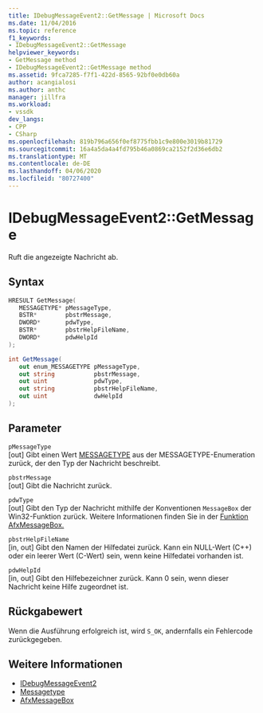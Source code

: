```yaml
---
title: IDebugMessageEvent2::GetMessage | Microsoft Docs
ms.date: 11/04/2016
ms.topic: reference
f1_keywords:
- IDebugMessageEvent2::GetMessage
helpviewer_keywords:
- GetMessage method
- IDebugMessageEvent2::GetMessage method
ms.assetid: 9fca7285-f7f1-422d-8565-92bf0e0db60a
author: acangialosi
ms.author: anthc
manager: jillfra
ms.workload:
- vssdk
dev_langs:
- CPP
- CSharp
ms.openlocfilehash: 819b796a656f0ef8775fbb1c9e800e3019b81729
ms.sourcegitcommit: 16a4a5da4a4fd795b46a0869ca2152f2d36e6db2
ms.translationtype: MT
ms.contentlocale: de-DE
ms.lasthandoff: 04/06/2020
ms.locfileid: "80727400"
---
```

# <a name="idebugmessageevent2getmessage"></a>IDebugMessageEvent2::GetMessage
Ruft die angezeigte Nachricht ab.

## <a name="syntax"></a>Syntax

```cpp
HRESULT GetMessage( 
   MESSAGETYPE* pMessageType,
   BSTR*        pbstrMessage,
   DWORD*       pdwType,
   BSTR*        pbstrHelpFileName,
   DWORD*       pdwHelpId
);
```

```csharp
int GetMessage( 
   out enum_MESSAGETYPE pMessageType,
   out string           pbstrMessage,
   out uint             pdwType,
   out string           pbstrHelpFileName,
   out uint             dwHelpId
);
```

## <a name="parameters"></a>Parameter
`pMessageType`\
[out] Gibt einen Wert [MESSAGETYPE](../../../extensibility/debugger/reference/messagetype.md) aus der MESSAGETYPE-Enumeration zurück, der den Typ der Nachricht beschreibt.

`pbstrMessage`\
[out] Gibt die Nachricht zurück.

`pdwType`\
[out] Gibt den Typ der Nachricht mithilfe der Konventionen `MessageBox` der Win32-Funktion zurück. Weitere Informationen finden Sie in der [Funktion AfxMessageBox.](/cpp/mfc/reference/cstring-formatting-and-message-box-display#afxmessagebox)

`pbstrHelpFileName`\
[in, out] Gibt den Namen der Hilfedatei zurück. Kann ein NULL-Wert (C++) oder ein leerer Wert (C-Wert) sein, wenn keine Hilfedatei vorhanden ist.

`pdwHelpId`\
[in, out] Gibt den Hilfebezeichner zurück. Kann 0 sein, wenn dieser Nachricht keine Hilfe zugeordnet ist.

## <a name="return-value"></a>Rückgabewert
 Wenn die Ausführung erfolgreich ist, wird `S_OK`, andernfalls ein Fehlercode zurückgegeben.

## <a name="see-also"></a>Weitere Informationen
- [IDebugMessageEvent2](../../../extensibility/debugger/reference/idebugmessageevent2.md)
- [Messagetype](../../../extensibility/debugger/reference/messagetype.md)
- [AfxMessageBox](/cpp/mfc/reference/cstring-formatting-and-message-box-display#afxmessagebox)
